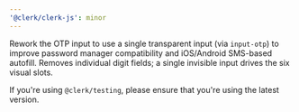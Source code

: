 ```yaml
---
'@clerk/clerk-js': minor
---
```


Rework the OTP input to use a single transparent input (via `input-otp`) to improve password manager compatibility and iOS/Android SMS-based autofill. Removes individual digit fields; a single invisible input drives the six visual slots.

If you're using `@clerk/testing`, please ensure that you're using the latest version.